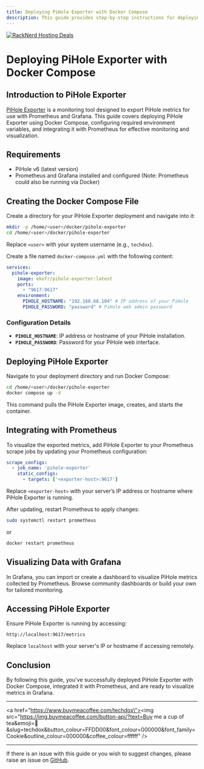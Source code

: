 ```yaml
---
title: Deploying PiHole Exporter with Docker Compose
description: This guide provides step-by-step instructions for deploying PiHole Exporter using Docker Compose, including configuring the environment variables and integrating with Prometheus and Grafana for visualization.
---
```

<a href="https://my.racknerd.com/aff.php?aff=5792ref=techdox.nz" target="_blank">
    <img src="https://racknerd.com/banners/728x90.gif" alt="RackNerd Hosting Deals">
</a>

# Deploying PiHole Exporter with Docker Compose

## Introduction to PiHole Exporter

[PiHole Exporter](https://github.com/eko/pihole-exporter) is a monitoring tool designed to export PiHole metrics for use with Prometheus and Grafana. This guide covers deploying PiHole Exporter using Docker Compose, configuring required environment variables, and integrating it with Prometheus for effective monitoring and visualization.

## Requirements

- PiHole v6 (latest version)
- Prometheus and Grafana installed and configured (Note: Prometheus could also be running via Docker)

## Creating the Docker Compose File

Create a directory for your PiHole Exporter deployment and navigate into it:

```bash
mkdir -p /home/<user>/docker/pihole-exporter
cd /home/<user>/docker/pihole-exporter
```

Replace `<user>` with your system username (e.g., `techdox`).

Create a file named `docker-compose.yml` with the following content:

```yaml
services:
  pihole-exporter:
    image: ekofr/pihole-exporter:latest
    ports:
      - "9617:9617"
    environment:
      PIHOLE_HOSTNAME: "192.168.68.104" # IP address of your PiHole
      PIHOLE_PASSWORD: "password" # PiHole web admin password
```

### Configuration Details

- **`PIHOLE_HOSTNAME`**: IP address or hostname of your PiHole installation.
- **`PIHOLE_PASSWORD`**: Password for your PiHole web interface.

## Deploying PiHole Exporter

Navigate to your deployment directory and run Docker Compose:

```bash
cd /home/<user>/docker/pihole-exporter
docker compose up -d
```

This command pulls the PiHole Exporter image, creates, and starts the container.

## Integrating with Prometheus

To visualize the exported metrics, add PiHole Exporter to your Prometheus scrape jobs by updating your Prometheus configuration:

```yaml
scrape_configs:
  - job_name: 'pihole-exporter'
    static_configs:
      - targets: ['<exporter-host>:9617']
```

Replace `<exporter-host>` with your server’s IP address or hostname where PiHole Exporter is running.

After updating, restart Prometheus to apply changes:

```bash
sudo systemctl restart prometheus
```
or
```bash
docker restart prometheus
```
## Visualizing Data with Grafana

In Grafana, you can import or create a dashboard to visualize PiHole metrics collected by Prometheus. Browse community dashboards or build your own for tailored monitoring.

## Accessing PiHole Exporter

Ensure PiHole Exporter is running by accessing:

```
http://localhost:9617/metrics
```

Replace `localhost` with your server's IP or hostname if accessing remotely.

## Conclusion

By following this guide, you've successfully deployed PiHole Exporter with Docker Compose, integrated it with Prometheus, and are ready to visualize metrics in Grafana.

---

<a href=\"https://www.buymeacoffee.com/techdox\"><img src=\"https://img.buymeacoffee.com/button-api/?text=Buy me a cup of tea&emoji=🍵&slug=techdox&button_colour=FFDD00&font_colour=000000&font_family=Cookie&outline_colour=000000&coffee_colour=ffffff\" /></a>

---

If there is an issue with this guide or you wish to suggest changes, please raise an issue on [GitHub](https://github.com/Techdox/techdox-docs).